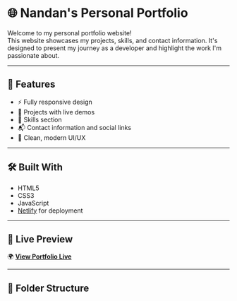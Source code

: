 # 🌐 Nandan's Personal Portfolio

Welcome to my personal portfolio website!  
This website showcases my projects, skills, and contact information. It's designed to present my journey as a developer and highlight the work I'm passionate about.

---

## 📌 Features

- ⚡ Fully responsive design
- 💼 Projects with live demos
- 🧠 Skills section
- 📬 Contact information and social links
- 🎨 Clean, modern UI/UX

---

## 🛠️ Built With

- HTML5
- CSS3
- JavaScript
- [Netlify](https://www.netlify.com) for deployment

---

## 🚀 Live Preview

🌍 **[View Portfolio Live](https://nandan-byte.netlify.app/)**

---

## 📁 Folder Structure

